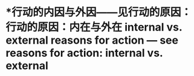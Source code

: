 # \*行动的内因与外因——见行动的原因：行动的原因：内在与外在 internal vs. external reasons for action — see reasons for action: internal vs. external
